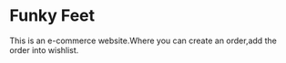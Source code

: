 # Funky Feet

This is an e-commerce website.Where you can create an order,add the order into wishlist.

